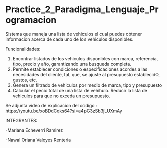 # Practice_2_Paradigma_Lenguaje_Programacion
Sistema que maneja una lista de vehiculos el cual puedes obtener informacion acerca de cada uno de los vehiculos disponibles.

Funcionalidades:

1. Encontrar listados de los vehiculos disponibles con marca, referencia, tipo, precio y año, garantizando una busqueda completa.
2. Permite establecer condiciones o especificaciones acordes a las necesidades del cliente, taL que, se ajuste al presupuesto establecidO, gustos, etc.
3. Genera un filtrado de vehiculos por medio de marca, tipo y presupuesto
4. Calcular el pecio total de una lista de vehihulo. Reducir la lista de vehiculos para que no exceda un presupuesto.

Se adjunta video de explicacion del codigo : https://youtu.be/xoBDdCqks64?si=a4pG3zSb3jLUXmAy

INTEGRANTES:

-Mariana Echeverri Ramirez

-Nawal Oriana Valoyes Renteria
